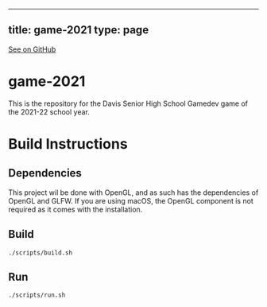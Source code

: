
---
title: game-2021
type: page
---

[See on GitHub](https://github.com/jakeroggenbuck/game-2021/)

# game-2021

This is the repository for the Davis Senior High School Gamedev game of the
2021-22 school year.

# Build Instructions

## Dependencies
This project wil be done with OpenGL, and as such has the dependencies of OpenGL
and GLFW. If you are using macOS, the OpenGL component is not required as it
comes with the installation.

## Build
`./scripts/build.sh`

## Run
`./scripts/run.sh`

